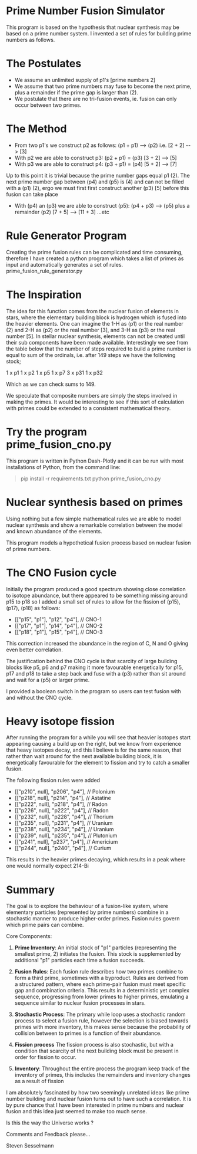 # Prime Number Fusion Simulator

This program is based on the hypothesis that nuclear synthesis may be based on a prime number system.
I invented a set of rules for building prime numbers as follows. 

# The Postulates
* We assume an unlimited supply of p1's [prime numbers 2]
* We assume that two prime numbers may fuse to become the next prime, plus a remainder if the prime gap is larger than (2).
* We postulate that there are no tri-fusion events, ie. fusion can only occur between two primes.

# The Method
* From two p1's we construct p2 as follows: (p1 + p1) --> (p2) i.e. [2 + 2] --> [3]
* With p2 we are able to construct p3: (p2 + p1) = (p3) [3 + 2] --> [5]
* With p3 we are able to construct p4: (p3 + p1) = (p4) [5 + 2] --> [7]
  
Up to this point it is trivial because the prime number gaps equal p1 (2).
The next prime number gap between (p4) and (p5) is (4) and can not be filled with a (p1) (2), ergo we must first first construct another (p3) [5] before this fusion can take place

* With (p4) an (p3) we are able to construct (p5): (p4 + p3) --> (p5) plus a remainder (p2) [7 + 5] --> [11 + 3]
...etc

# Rule Generator Program
Creating the prime fusion rules can be complicated and time consuming, therefore I have created a python program which takes a list of primes as input and automatically generates a set of rules. prime_fusion_rule_generator.py

# The Inspiration
The idea for this function comes from the nuclear fusion of elements in stars, where the elementary building block is hydrogen which is fused into the heavier elements. One can imagine the 1-H as (p1) or the real number (2) and 2-H as (p2) or the real number [3], and 3-H as (p3) or the real number [5]. In stellar nuclear synthesis, elements can not be created until their sub components have been made available.
Interestingly we see from the table below that the number of steps required to build a prime number is equal to sum of the ordinals, i.e. after 149 steps we have the following stock;

1 x p1
1 x p2
1 x p5
1 x p7
3 x p31
1 x p32

Which as we can check sums to 149.

We speculate that composite numbers are simply the steps involved in making the primes. It would be interesting to see if this sort of calculation with primes could be extended to a consistent mathematical theory.

# Try the program prime_fusion_cno.py

This program is written in Python Dash-Plotly and it can be run with most installations of Python, from the command line:

> pip install -r requirements.txt
> python prime_fusion_cno.py

# Nuclear synthesis based on primes
Using nothing but a few simple mathematical rules we are able to model nuclear synthesis and show a remarkable correlation between the model and known abundance of the elements. 

This program models a hypothetical fusion process based on nuclear fusion of prime numbers.

# The CNO Fusion cycle
Initially the program produced a good spectrum showing close correlation to isotope abundance, but there appeared to be something missing around p15 to p18 so I added a small set of rules to allow for the fission of (p15), (p17), (p18) as follows:

* [["p15", "p1"], "p12", "p4"],   // CNO-1
* [["p17", "p1"], "p14", "p4"],   // CNO-2
* [["p18", "p1"], "p15", "p4"],   // CNO-3

This correction increased the abundance in the region of C, N and O giving even better correlation.

The justification behind the CNO cycle is that scarcity of large building blocks like p5, p6 and p7 making it more favourable energetically for p15, p17 and p18 to take a step back and fuse with a (p3) rather than sit around and wait for a (p5) or larger prime.

I provided a boolean switch in the program so users can test fusion with and without the CNO cycle.

# Heavy isotope fission
After running the program for a while you will see that heavier isotopes start appearing causing a build up on the right, but we know from experience that heavy isotopes decay, and this I believe is for the same reason, that rather than wait around for the next available building block, it is energetically favourable for the element to fission and try to catch a smaller fusion.

The following fission rules were added

* [["p210", null], "p206", "p4"], // Polonium
* [["p218", null], "p214", "p4"], // Astatine
* [["p222", null], "p218", "p4"], // Radon
* [["p226", null], "p222", "p4"], // Radon
* [["p232", null], "p228", "p4"], // Thorium
* [["p235", null], "p231", "p4"], // Uranium
* [["p238", null], "p234", "p4"], // Uranium
* [["p239", null], "p235", "p4"], // Plutonium
* [["p241", null], "p237", "p4"], // Americium
* [["p244", null], "p240", "p4"], // Curium

This results in the heavier primes decaying, which results in a peak where one would normally expect 214-Bi

# Summary
The goal is to explore the behaviour of a fusion-like system, where elementary particles (represented by prime numbers)
combine in a stochastic manner to produce higher-order primes. Fusion rules govern which prime pairs can combine.

Core Components:
1. **Prime Inventory**: An initial stock of "p1" particles (representing the smallest prime, 2) initiates the fusion. 
   This stock is supplemented by additional "p1" particles each time a fusion succeeds.
   
2. **Fusion Rules**: Each fusion rule describes how two primes combine to form a third prime, sometimes with a byproduct.
   Rules are derived from a structured pattern, where each prime-pair fusion must meet specific gap and combination criteria.
   This results in a deterministic yet complex sequence, progressing from lower primes to higher primes, emulating 
   a sequence similar to nuclear fusion processes in stars. 

3. **Stochastic Process**: The primary while loop uses a stochastic random process to select a fusion rule, however the selection is biased towards primes with more inventory, this makes sense because the probability of collision between to primes is a function of their abundance.

4. **Fission process**
The fission process is also stochastic, but with a condition that scarcity of the next building block must be present in order for fission to occur.

5. **Inventory**: Throughout the entire process the program keep track of the inventory of primes, this includes the remainders and inventory changes as a result of fission

I am absolutely fascinated by how two seemingly unrelated ideas like prime number building and nuclear fusion turns out to have such a correlation. It is by pure chance that I have been interested in prime numbers and nuclear fusion and this idea just seemed to make too much sense. 

Is this the way the Universe works ?

Comments and Feedback please...

Steven Sesselmann



